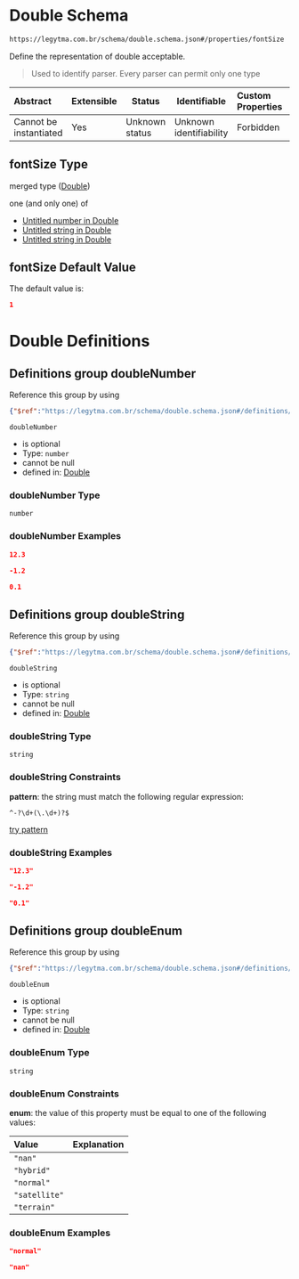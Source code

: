 # Double Schema

```txt
https://legytma.com.br/schema/double.schema.json#/properties/fontSize
```

Define the representation of double acceptable.


> Used to identify parser. Every parser can permit only one type
>

| Abstract               | Extensible | Status         | Identifiable            | Custom Properties | Additional Properties | Access Restrictions | Defined In                                                                          |
| :--------------------- | ---------- | -------------- | ----------------------- | :---------------- | --------------------- | ------------------- | ----------------------------------------------------------------------------------- |
| Cannot be instantiated | Yes        | Unknown status | Unknown identifiability | Forbidden         | Allowed               | none                | [text_style.schema.json\*](../schema/text_style.schema.json) |

## fontSize Type

merged type ([Double](text_style-properties-double.md))

one (and only one) of

-   [Untitled number in Double](double-oneof-0.md)
-   [Untitled string in Double](double-oneof-1.md)
-   [Untitled string in Double](double-oneof-2.md)

## fontSize Default Value

The default value is:

```json
1
```

# Double Definitions

## Definitions group doubleNumber

Reference this group by using

```json
{"$ref":"https://legytma.com.br/schema/double.schema.json#/definitions/doubleNumber"}
```




`doubleNumber`

-   is optional
-   Type: `number`
-   cannot be null
-   defined in: [Double](double-definitions-doublenumber.md)

### doubleNumber Type

`number`

### doubleNumber Examples

```json
12.3
```

```json
-1.2
```

```json
0.1
```

## Definitions group doubleString

Reference this group by using

```json
{"$ref":"https://legytma.com.br/schema/double.schema.json#/definitions/doubleString"}
```




`doubleString`

-   is optional
-   Type: `string`
-   cannot be null
-   defined in: [Double](double-definitions-doublestring.md)

### doubleString Type

`string`

### doubleString Constraints

**pattern**: the string must match the following regular expression: 

```regexp
^-?\d+(\.\d+)?$
```

[try pattern](https://regexr.com/?expression=%5E-%3F%5Cd%2B(%5C.%5Cd%2B)%3F%24)

### doubleString Examples

```json
"12.3"
```

```json
"-1.2"
```

```json
"0.1"
```

## Definitions group doubleEnum

Reference this group by using

```json
{"$ref":"https://legytma.com.br/schema/double.schema.json#/definitions/doubleEnum"}
```




`doubleEnum`

-   is optional
-   Type: `string`
-   cannot be null
-   defined in: [Double](double-definitions-doubleenum.md)

### doubleEnum Type

`string`

### doubleEnum Constraints

**enum**: the value of this property must be equal to one of the following values:

| Value         | Explanation |
| :------------ | ----------- |
| `"nan"`       |             |
| `"hybrid"`    |             |
| `"normal"`    |             |
| `"satellite"` |             |
| `"terrain"`   |             |

### doubleEnum Examples

```json
"normal"
```

```json
"nan"
```
